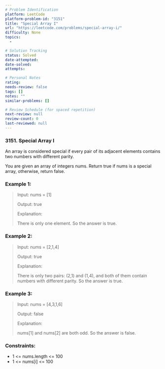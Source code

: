 ```yaml
---
# Problem Identification
platform: LeetCode
platform-problem-id: "3151"
title: "Special Array I"
url: "https://leetcode.com/problems/special-array-i/"
difficulty: None
topics:
  -

# Solution Tracking
status: Solved
date-attempted:
date-solved:
attempts:

# Personal Notes
rating:
needs-review: false
tags: []
notes: ""
similar-problems: []

# Review Schedule (for spaced repetition)
next-review: null
review-count: 0
last-reviewed: null
---
```


### 3151. Special Array I
An array is considered special if every pair of its adjacent elements contains two numbers with different parity.

You are given an array of integers nums. Return true if nums is a special array, otherwise, return false.

### Example 1:

> Input: nums = [1]
> 
> Output: true
> 
> Explanation:
> 
> There is only one element. So the answer is true.

### Example 2:

> Input: nums = [2,1,4]
> 
> Output: true
> 
> Explanation:
> 
> There is only two pairs: (2,1) and (1,4), and both of them contain numbers with different parity. So the answer is true.

### Example 3:

> Input: nums = [4,3,1,6]
> 
> Output: false
> 
> Explanation:
> 
> nums[1] and nums[2] are both odd. So the answer is false.

 
### Constraints:

- 1 <= nums.length <= 100
- 1 <= nums[i] <= 100